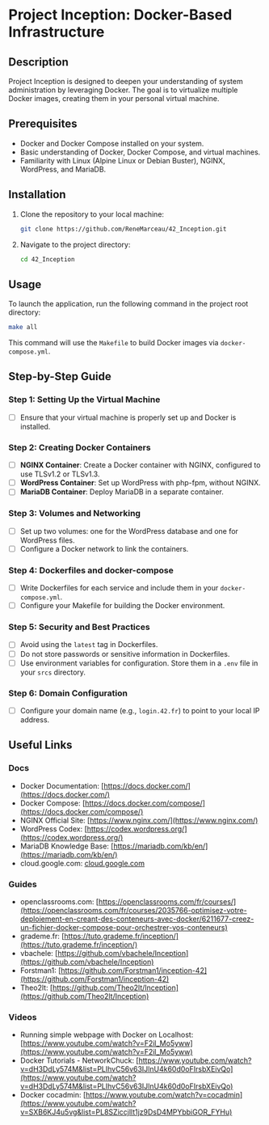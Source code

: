 # Project Inception: Docker-Based Infrastructure

## Description
Project Inception is designed to deepen your understanding of system administration by leveraging Docker. The goal is to virtualize multiple Docker images, creating them in your personal virtual machine.

## Prerequisites
- Docker and Docker Compose installed on your system.
- Basic understanding of Docker, Docker Compose, and virtual machines.
- Familiarity with Linux (Alpine Linux or Debian Buster), NGINX, WordPress, and MariaDB.

## Installation
1. Clone the repository to your local machine:
    ```bash
    git clone https://github.com/ReneMarceau/42_Inception.git
    ```
2. Navigate to the project directory:
    ```bash
    cd 42_Inception
    ```

## Usage
To launch the application, run the following command in the project root directory:
```bash
make all
```
This command will use the `Makefile` to build Docker images via `docker-compose.yml`.

## Step-by-Step Guide

### Step 1: Setting Up the Virtual Machine
- [ ] Ensure that your virtual machine is properly set up and Docker is installed.

### Step 2: Creating Docker Containers
- [ ] **NGINX Container**: Create a Docker container with NGINX, configured to use TLSv1.2 or TLSv1.3.
- [ ] **WordPress Container**: Set up WordPress with php-fpm, without NGINX.
- [ ] **MariaDB Container**: Deploy MariaDB in a separate container.

### Step 3: Volumes and Networking
- [ ] Set up two volumes: one for the WordPress database and one for WordPress files.
- [ ] Configure a Docker network to link the containers.

### Step 4: Dockerfiles and docker-compose
- [ ] Write Dockerfiles for each service and include them in your `docker-compose.yml`.
- [ ] Configure your Makefile for building the Docker environment.

### Step 5: Security and Best Practices
- [ ] Avoid using the `latest` tag in Dockerfiles.
- [ ] Do not store passwords or sensitive information in Dockerfiles.
- [ ] Use environment variables for configuration. Store them in a `.env` file in your `srcs` directory.

### Step 6: Domain Configuration
- [ ] Configure your domain name (e.g., `login.42.fr`) to point to your local IP address.

## Useful Links

### Docs
- Docker Documentation: [https://docs.docker.com/](https://docs.docker.com/)
- Docker Compose: [https://docs.docker.com/compose/](https://docs.docker.com/compose/)
- NGINX Official Site: [https://www.nginx.com/](https://www.nginx.com/)
- WordPress Codex: [https://codex.wordpress.org/](https://codex.wordpress.org/)
- MariaDB Knowledge Base: [https://mariadb.com/kb/en/](https://mariadb.com/kb/en/)
- cloud.google.com: [cloud.google.com](https://cloud.google.com/architecture/best-practices-for-building-containers)

### Guides
- openclassrooms.com: [https://openclassrooms.com/fr/courses/](https://openclassrooms.com/fr/courses/2035766-optimisez-votre-deploiement-en-creant-des-conteneurs-avec-docker/6211677-creez-un-fichier-docker-compose-pour-orchestrer-vos-conteneurs)
- grademe.fr: [https://tuto.grademe.fr/inception/](https://tuto.grademe.fr/inception/)
- vbachele: [https://github.com/vbachele/Inception](https://github.com/vbachele/Inception)
- Forstman1: [https://github.com/Forstman1/inception-42](https://github.com/Forstman1/inception-42)
- Theo2lt: [https://github.com/Theo2lt/Inception](https://github.com/Theo2lt/Inception)

### Videos
- Running simple webpage with Docker on Localhost: [https://www.youtube.com/watch?v=F2il_Mo5yww](https://www.youtube.com/watch?v=F2il_Mo5yww)
- Docker Tutorials - NetworkChuck: [https://www.youtube.com/watch?v=dH3DdLy574M&list=PLIhvC56v63IJlnU4k60d0oFIrsbXEivQo](https://www.youtube.com/watch?v=dH3DdLy574M&list=PLIhvC56v63IJlnU4k60d0oFIrsbXEivQo)
- Docker cocadmin: [https://www.youtube.com/watch?v=cocadmin](https://www.youtube.com/watch?v=SXB6KJ4u5vg&list=PL8SZiccjllt1jz9DsD4MPYbbiGOR_FYHu)